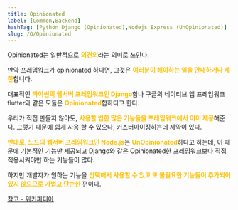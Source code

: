 ```yaml
---
title: Opinionated
label: [Common,Backend]
hashTag: [Python Django (Opinionated),Nodejs Express (UnOpinionated)]
slug: /O/Opinionated
---
```

Opinionated는 일반적으로 <span style="color:#FFBF00; font-weight:bold;">의견의</span>라는 의미로 쓰인다.

만약 프레임워크가 opinionated 하다면, 그것은 <span style="color:#FFBF00; font-weight:bold;">여러분이 해야하는 일을 안내하거나 제한</span>합니다.

대표적인 <span style="color:#FFBF00; font-weight:bold;">파이썬의 웹서버 프레임워크인 Django</span>합나 구글의 네이티브 앱 프레임워크 flutter와 같은 모듈은 <span style="color:#FFBF00; font-weight:bold;">Opinionated</span>합하다고 한다.

우리가 직접 만들지 않아도, <span style="color:#FFBF00; font-weight:bold;">사용할 법한 많은 기능들을 프레임워크에서 이미 제공</span>해준다. 그렇기 때문에 쉽게 사용 할 수 있으나, 커스터마이징하는데 제약이 있다.

<span style="color:#FFBF00; font-weight:bold;">반대로, 노드의 웹서버 프레임워크인 Node.js</span>는 <span style="color:#FFBF00; font-weight:bold;">UnOpinionated</span>하다고 하는데, 이 때문에 기본적인 기능만 제공되고 Django와 같은 Opinionated한 프레임워크보다 직접 적용시켜야만 하는 기능들이 많다.

하지만 개발자가 원하는 기능을 <span style="color:#FFBF00; font-weight:bold;">선택해서 사용할 수 있고 또 불필요한 기능들이 추가되어 있지 않으므로 가볍고 단순한</span> 편이다.

<a href="https://stackoverflow.com/questions/802050/what-is-opinionated-software">참고 - 위키피디아</a>
